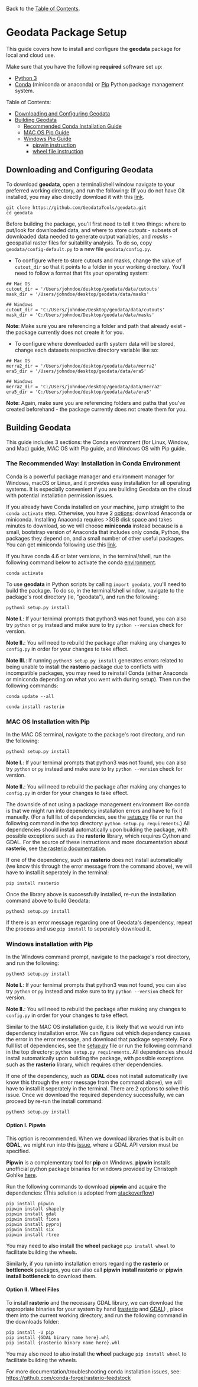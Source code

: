 Back to the [Table of Contents](https://github.com/GeodataTools/geodata/blob/master/doc/general/tableofcontents.md).

# Geodata Package Setup

This guide covers how to install and configure the **geodata** package for local and cloud use.

Make sure that you have the following **required** software set up:

* [Python 3](https://www.python.org/downloads/)
* [Conda](https://docs.conda.io/projects/conda/en/latest/) (miniconda or anaconda) or [Pip](https://pip.pypa.io/en/stable/installation/) Python package management system.


Table of Contents:
- [Downloading and Configuring Geodata](#downloading-and-configuring-geodata)
- [Building Geodata](#building-geodata)
  - [Recommended Conda Installation Guide](#the-recommended-way-installation-in-conda-environment)
  - [MAC OS Pip Guide](#mac-os-installation-with-pip)
  - [Windows Pip Guide](#windows-installation-with-pip)
    - [pipwin instruction](#option-i-pipwin)
    - [wheel file instruction](#option-ii-wheel-files)

## Downloading and Configuring Geodata

To download **geodata**, open a terminal/shell window navigate to your preferred working directory, and run the following: (If you do not have Git installed, you may also directly download it with this [link](https://github.com/GeodataTools/geodata/archive/refs/heads/master.zip).

```
git clone https://github.com/GeodataTools/geodata.git
cd geodata
```

Before building the package, you'll first need to tell it two things: where to put/look for downloaded data, and where to store _cutouts_ - subsets of downloaded data needed to generate output variables, and _masks_ - geospatial raster files for suitability analysis.  To do so, copy `geodata/config-default.py` to a new file `geodata/config.py`.

* To configure where to store cutouts and masks, change the value of `cutout_dir` so that it points to a folder in your working directory.  You'll need to follow a format that fits your operating system:

```
## Mac OS
cutout_dir = '/Users/johndoe/desktop/geodata/data/cutouts'
mask_dir = '/Users/johndoe/desktop/geodata/data/masks'

## Windows
cutout_dir = 'C:/Users/johndoe/Desktop/geodata/data/cutouts'
mask_dir = 'C:/Users/johndoe/Desktop/geodata/data/masks'
```

**Note**: Make sure you are referencing a folder and path that already exist - the package currently does not create it for you.

* To configure where downloaded earth system data will be stored, change each datasets respective directory variable like so:

```
## Mac OS
merra2_dir = '/Users/johndoe/desktop/geodata/data/merra2'
era5_dir = '/Users/johndoe/desktop/geodata/data/era5'

## Windows
merra2_dir = 'C:/Users/johndoe/desktop/geodata/data/merra2'
era5_dir = 'C:/Users/johndoe/desktop/geodata/data/era5'
```

**Note**: Again, make sure you are referencing folders and paths that you've created beforehand - the package currently does not create them for you.

## Building Geodata

This guide includes 3 sections: the Conda environment (for Linux, Window, and Mac) guide, MAC OS with Pip guide, and Windows OS with Pip guide.

### The Recommended Way: Installation in Conda Environment

Conda is a powerful package manager and environment manager for Windows, macOS or Linux, and it provides easy installation for all operating systems. It is especially convenient if you are building Geodata on the cloud with potential installation permission issues.

If you already have Conda installed on your machine, jump straight to the `conda activate` step. Otherwise, you have 2 [options](https://conda.io/projects/conda/en/latest/user-guide/install/download.html#anaconda-or-miniconda): download Anaconda or miniconda. Installing Anaconda requires >3GB disk space and takes minutes to download, so we will choose **miniconda** instead because is a small, bootstrap version of Anaconda that includes only conda, Python, the packages they depend on, and a small number of other useful packages. You can get miniconda following use this [link](https://docs.conda.io/en/latest/miniconda.html#installing).

If you have conda 4.6 or later versions, in the terminal/shell, run the following command below to activate the conda [environment](https://docs.conda.io/projects/conda/en/latest/user-guide/getting-started.html#managing-environments).

```
conda activate
```

To use **geodata** in Python scripts by calling `import geodata`, you'll need to build the package.  To do so, in the terminal/shell window, navigate to the package's root directory (ie, "geodata"), and run the following:

```
python3 setup.py install
```

**Note I.**: If your ternimal prompts that python3 was not found, you can also try `python` or `py` instead and make sure to try `python --version` check for version.

**Note II.**: You will need to rebuild the package after making any changes to `config.py` in order for your changes to take effect.

**Note III.**: If running `python3 setup.py install` generates errors related to being unable to install the **rasterio** package due to conflicts with incompatible packages, you may need to reinstall Conda (either Anaconda or miniconda depending on what you went with during setup).  Then run the following commands:

```
conda update --all
```

```
conda install rasterio
```

### MAC OS Installation with Pip

In the MAC OS terminal, navigate to the package's root directory, and run the following:

```
python3 setup.py install
```

**Note I.**: If your ternimal prompts that python3 was not found, you can also try `python` or `py` instead and make sure to try `python --version` check for version.

**Note II.**: You will need to rebuild the package after making any changes to `config.py` in order for your changes to take effect.

The downside of not using a package management environment like conda is that we might run into dependency installation errors and have to fix it manuelly. (For a full list of dependencies, see the [setup.py](/setup.py) file or run the following command in the top directory: `python setup.py requirements`.) All dependencies should install automatically upon building the package, with possible exceptions such as the **rasterio** library, which requires Cython and GDAL. For the source of these instructions and more documentation about **rasterio**, see [the rasterio documentation](https://rasterio.readthedocs.io/en/latest/installation.html).

If one of the dependency, such as **rasterio** does not install automatically (we know this through the error message from the command above), we will have to install it seperately in the terminal:

```
pip install rasterio
```

Once the library above is successfully installed, re-run the installation command above to build Geodata:

```
python3 setup.py install
```

If there is an error message regarding one of Geodata's dependency, repeat the process and use `pip install` to seperately download it.

### Windows installation with Pip

In the Windows command prompt, navigate to the package's root directory, and run the following:

```
python3 setup.py install
```

**Note I.**: If your ternimal prompts that python3 was not found, you can also try `python` or `py` instead and make sure to try `python --version` check for version.

**Note II.**: You will need to rebuild the package after making any changes to `config.py` in order for your changes to take effect.

Similar to the MAC OS installation guide, it is likely that we would run into dependency installation error. We can figure out which dependency causes the error in the error message, and download that package seperately. For a full list of dependencies, see the [setup.py](/setup.py) file or run the following command in the top directory: `python setup.py requirements`.  All dependencies should install automatically upon building the package, with possible exceptions such as the **rasterio**  library, which requires other dependencies.

If one of the dependency, such as **GDAL** does not install automatically (we know this through the error message from the command above), we will have to install it seperately in the terminal. There are 2 options to solve this issue. Once we download the required dependency successfully, we can proceed by re-run the install command:

```
python3 setup.py install
```
#### Option I. Pipwin

This option is recommended. When we download libraries that is built on **GDAL**, we might run into this [issue](https://stackoverflow.com/q/54734667), where a GDAL API version must be specified.

**Pipwin** is a complementary tool for **pip** on Windows. **pipwin** installs unofficial python package binaries for windows provided by Christoph Gohlke [here](http://www.lfd.uci.edu/~gohlke/pythonlibs/).

Run the following commands to download **pipwin** and acquire the dependencies: (This solution is adopted from [stackoverflow](https://stackoverflow.com/a/58943939))

```
pip install pipwin
pipwin install shapely 
pipwin install gdal 
pipwin install fiona 
pipwin install pyproj 
pipwin install six 
pipwin install rtree 
```

You may need to also install the **wheel** package `pip install wheel` to facilitate building the wheels.

Similarly, if you run into installation errors regarding the **rasterio** or **bottleneck** packages, you can also call **pipwin install rasterio** or **pipwin install bottleneck** to download them.

#### Option II. Wheel Files

To install **rasterio** and the necessary GDAL library, we can download the appropriate binaries for your system by hand ([rasterio](https://www.lfd.uci.edu/~gohlke/pythonlibs/#rasterio) and [GDAL](https://www.lfd.uci.edu/~gohlke/pythonlibs/#gdal)) , place them into the current working directory, and run the following command in the downloads folder:

```
pip install -U pip
pip install {GDAL binary name here}.whl
pip install {rasterio binary name here}.whl
```

You may also need to also install the **wheel** package `pip install wheel` to facilitate building the wheels.

For more documentation/troubleshooting conda installation issues, see: https://github.com/conda-forge/rasterio-feedstock
